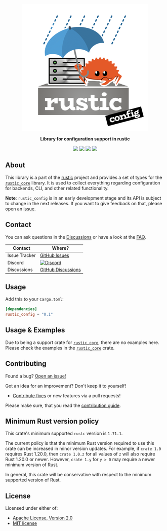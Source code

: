 <p align="center">
<img src="https://raw.githubusercontent.com/rustic-rs/assets/main/logos/readme_header_config.png" height="400" />
</p>
<p align="center"><b>Library for configuration support in rustic</b></p>
<p align="center">
<a href="https://crates.io/crates/rustic_config"><img src="https://img.shields.io/crates/v/rustic_config.svg" /></a>
<a href="https://docs.rs/rustic_config/"><img src="https://img.shields.io/docsrs/rustic_config?style=flat&amp;labelColor=1c1d42&amp;color=4f396a&amp;logo=Rust&amp;logoColor=white" /></a>
<a href="https://github.com/rustic-rs/rustic_core/blob/main/crates/backend/LICENSE-APACHE"><img src="https://img.shields.io/badge/license-Apache2.0/MIT-blue.svg" /></a>
<a href="https://crates.io/crates/rustic_config"><img src="https://img.shields.io/crates/d/rustic_config.svg" /></a>
<p>

## About

This library is a part of the [rustic](https://rustic.cli.rs) project and
provides a set of types for the
[`rustic_core`](https://crates.io/crates/rustic_core) library. It is used to
collect everything regarding configuration for backends, CLI, and other related
functionality.

**Note**: `rustic_config` is in an early development stage and its API is
subject to change in the next releases. If you want to give feedback on that,
please open an [issue](https://github.com/rustic-rs/rustic_core/issues).

## Contact

You can ask questions in the
[Discussions](https://github.com/rustic-rs/rustic/discussions) or have a look at
the [FAQ](https://rustic.cli.rs/docs/FAQ.html).

| Contact       | Where?                                                                                                          |
| ------------- | --------------------------------------------------------------------------------------------------------------- |
| Issue Tracker | [GitHub Issues](https://github.com/rustic-rs/rustic_core/issues/choose)                                         |
| Discord       | [![Discord](https://dcbadge.vercel.app/api/server/WRUWENZnzQ?style=flat-square)](https://discord.gg/WRUWENZnzQ) |
| Discussions   | [GitHub Discussions](https://github.com/rustic-rs/rustic/discussions)                                           |

## Usage

Add this to your `Cargo.toml`:

```toml
[dependencies]
rustic_config = "0.1"
```

<!-- ## Crate features

This crate exposes a few features for controlling dependency usage:

- **cli** - Enables support for CLI features by enabling `merge` and `clap`
  features. *This feature is disabled by default*.

- **clap** - Enables a dependency on the `clap` crate and enables parsing from
  the commandline. *This feature is disabled by default*.

- **merge** - Enables support for merging multiple values into one, which
  enables the `merge` dependency. This is needed for parsing commandline
  arguments and merging them into one (e.g. `config`). *This feature is disabled
  by default*. -->

## Usage & Examples

Due to being a support crate for
[`rustic_core`](https://crates.io/crates/rustic_core), there are no examples
here. Please check the examples in the
[`rustic_core`](https://crates.io/crates/rustic_core) crate.

## Contributing

Found a bug?
[Open an issue!](https://github.com/rustic-rs/rustic_core/issues/choose)

Got an idea for an improvement? Don't keep it to yourself!

- [Contribute fixes](https://github.com/rustic-rs/rustic_core/contribute) or new
  features via a pull requests!

Please make sure, that you read the
[contribution guide](https://rustic.cli.rs/docs/contributing-to-rustic.html).

## Minimum Rust version policy

This crate's minimum supported `rustc` version is `1.71.1`.

The current policy is that the minimum Rust version required to use this crate
can be increased in minor version updates. For example, if `crate 1.0` requires
Rust 1.20.0, then `crate 1.0.z` for all values of `z` will also require Rust
1.20.0 or newer. However, `crate 1.y` for `y > 0` may require a newer minimum
version of Rust.

In general, this crate will be conservative with respect to the minimum
supported version of Rust.

## License

Licensed under either of:

- [Apache License, Version 2.0](./LICENSE-APACHE)
- [MIT license](./LICENSE-MIT)
